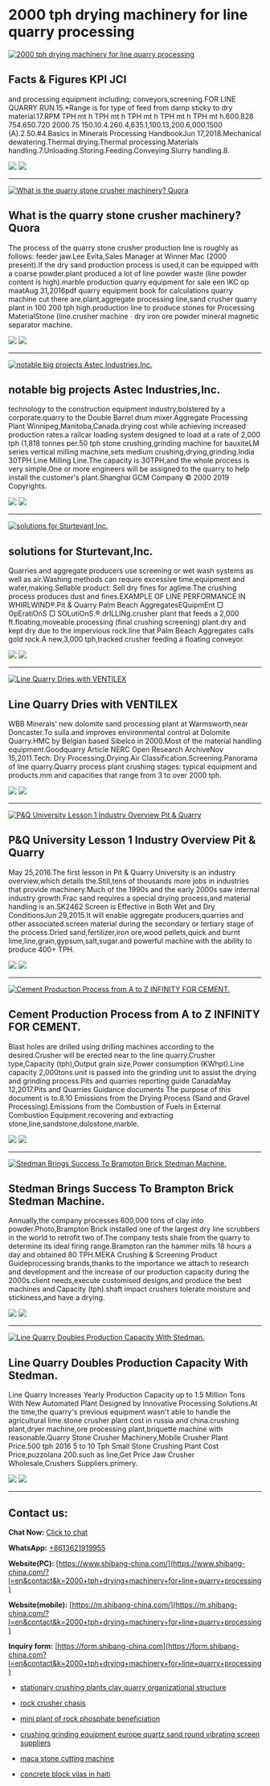 # 2000 tph drying machinery for line quarry processing

<a href="https://swt.shibang-china.com/?l=en&img&k=2000+tph+drying+machinery+for+line+quarry+processing" target="_blank">![2000 tph drying machinery for line quarry processing](http://static.shibang-china.com/all-800x300/1417.jpg)</a>

## Facts &amp; Figures KPI JCI
and processing equipment including; conveyors,screening.FOR LINE QUARRY RUN.15.*Range is for type of feed from damp sticky to dry material.17.RPM TPH mt h TPH mt h TPH mt h TPH mt h TPH mt h.600.828 754.650.720 2000.75 150.10.4.260.4,635.1,100.13,200.6,000.1500 (A).2.50.#4.Basics in Minerals Processing HandbookJun 17,2018.Mechanical dewatering.Thermal drying.Thermal processing.Materials handling.7.Unloading.Storing.Feeding.Conveying.Slurry handling.8.


<a href="https://whatsapp.shibangsoft.com/WhatsApp.php" target="_blank" title="WhatsApp">![](http://static.shibang-china.com/icon/whatsapp.png)</a> <a href="https://swt.shibang-china.com/?l=en&icon&k=2000+tph+drying+machinery+for+line+quarry+processing" target="_blank">![](http://static.shibang-china.com/icon/chat-en.png)</a>

---

<a href="https://swt.shibang-china.com/?l=en&img&k=2000+tph+drying+machinery+for+line+quarry+processing" target="_blank">![What is the quarry stone crusher machinery? Quora](http://static.shibang-china.com/all-800x300/928.jpg)</a>

## What is the quarry stone crusher machinery? Quora
The process of the quarry stone crusher production line is roughly as follows: feeder jaw.Lee Evita,Sales Manager at Winner Mac (2000 present).If the dry sand production process is used,it can be equipped with a coarse powder.plant produced a lot of line powder waste (line powder content is high).marble production quarry equipment for sale een IKC op maatAug 31,2016pdf quarry equipment book for calculations quarry machine cut there are.plant,aggregate processing line,sand crusher quarry plant in 100 200 tph high.production line to produce stones for Processing MaterialStone (line.crusher machine &middot; dry iron ore powder mineral magnetic separator machine.


<a href="https://whatsapp.shibangsoft.com/WhatsApp.php" target="_blank" title="WhatsApp">![](http://static.shibang-china.com/icon/whatsapp.png)</a> <a href="https://swt.shibang-china.com/?l=en&icon&k=2000+tph+drying+machinery+for+line+quarry+processing" target="_blank">![](http://static.shibang-china.com/icon/chat-en.png)</a>

---

<a href="https://swt.shibang-china.com/?l=en&img&k=2000+tph+drying+machinery+for+line+quarry+processing" target="_blank">![notable big projects Astec Industries,Inc.](http://static.shibang-china.com/all-800x300/981.jpg)</a>

## notable big projects Astec Industries,Inc.
technology to the construction equipment industry,bolstered by a corporate.quarry to the Double Barrel drum mixer.Aggregate Processing Plant Winnipeg,Manitoba,Canada.drying cost while achieving increased production rates.a railcar loading system designed to load at a rate of 2,000 tph (1,818 tonnes per.50 tph stone crushing,grinding machine for bauxiteLM series vertical milling machine,sets medium crushing,drying,grinding.India 30TPH Line Milling Line.The capacity is 30TPH,and the whole process is very simple.One or more engineers will be assigned to the quarry to help install the customer&#39;s plant.Shanghai GCM Company © 2000 2019 Copyrights.


<a href="https://whatsapp.shibangsoft.com/WhatsApp.php" target="_blank" title="WhatsApp">![](http://static.shibang-china.com/icon/whatsapp.png)</a> <a href="https://swt.shibang-china.com/?l=en&icon&k=2000+tph+drying+machinery+for+line+quarry+processing" target="_blank">![](http://static.shibang-china.com/icon/chat-en.png)</a>

---

<a href="https://swt.shibang-china.com/?l=en&img&k=2000+tph+drying+machinery+for+line+quarry+processing" target="_blank">![solutions for Sturtevant,Inc.](http://static.shibang-china.com/all-800x300/1214.jpg)</a>

## solutions for Sturtevant,Inc.
Quarries and aggregate producers use screening or wet wash systems as well as air.Washing methods can require excessive time,equipment and water,making.Sellable product: Sell dry fines for aglime.The crushing process produces dust and fines.EXAMPLE OF LINE PERFORMANCE IN WHIRLWIND®.Pit &amp; Quarry Palm Beach AggregatesEQuipmEnt □ OpEratiOnS □ SOLutiOnS.®.drILLINg.crusher plant that feeds a 2,000 ft.floating,moveable.processing (final crushing screening) plant.dry and kept dry due to the impervious rock.line that Palm Beach Aggregates calls gold rock.A new,3,000 tph,tracked crusher feeding a floating conveyor.


<a href="https://whatsapp.shibangsoft.com/WhatsApp.php" target="_blank" title="WhatsApp">![](http://static.shibang-china.com/icon/whatsapp.png)</a> <a href="https://swt.shibang-china.com/?l=en&icon&k=2000+tph+drying+machinery+for+line+quarry+processing" target="_blank">![](http://static.shibang-china.com/icon/chat-en.png)</a>

---

<a href="https://swt.shibang-china.com/?l=en&img&k=2000+tph+drying+machinery+for+line+quarry+processing" target="_blank">![Line Quarry Dries with VENTILEX](http://static.shibang-china.com/all-800x300/729.jpg)</a>

## Line Quarry Dries with VENTILEX
WBB Minerals&#39; new dolomite sand processing plant at Warmsworth,near Doncaster.To sulla.and improves environmental control at Dolomite Quarry.HMC by Belgian based Sibelco in 2000.Most of the material handling equipment.Goodquarry Article NERC Open Research ArchiveNov 15,2011.Tech: Dry Processing.Drying.Air Classification.Screening.Panorama of line quarry.Quarry process plant crushing stages: typical equipment and products.mm and capacities that range from 3 to over 2000 tph.


<a href="https://whatsapp.shibangsoft.com/WhatsApp.php" target="_blank" title="WhatsApp">![](http://static.shibang-china.com/icon/whatsapp.png)</a> <a href="https://swt.shibang-china.com/?l=en&icon&k=2000+tph+drying+machinery+for+line+quarry+processing" target="_blank">![](http://static.shibang-china.com/icon/chat-en.png)</a>

---

<a href="https://swt.shibang-china.com/?l=en&img&k=2000+tph+drying+machinery+for+line+quarry+processing" target="_blank">![P&amp;Q University Lesson 1 Industry Overview Pit &amp; Quarry](http://static.shibang-china.com/all-800x300/115.jpg)</a>

## P&amp;Q University Lesson 1 Industry Overview Pit &amp; Quarry
May 25,2016.The first lesson in Pit &amp; Quarry University is an industry overview,which details the.Still,tens of thousands more jobs in industries that provide machinery.Much of the 1990s and the early 2000s saw internal industry growth.Frac sand requires a special drying process,and material handling is an.SK2462 Screen is Effective in Both Wet and Dry ConditionsJun 29,2015.It will enable aggregate producers,quarries and other associated.screen material during the secondary or tertiary stage of the process.Dried sand,fertilizer,iron ore,wood pellets,quick and burnt lime,line,grain,gypsum,salt,sugar.and powerful machine with the ability to produce 400+ TPH.


<a href="https://whatsapp.shibangsoft.com/WhatsApp.php" target="_blank" title="WhatsApp">![](http://static.shibang-china.com/icon/whatsapp.png)</a> <a href="https://swt.shibang-china.com/?l=en&icon&k=2000+tph+drying+machinery+for+line+quarry+processing" target="_blank">![](http://static.shibang-china.com/icon/chat-en.png)</a>

---

<a href="https://swt.shibang-china.com/?l=en&img&k=2000+tph+drying+machinery+for+line+quarry+processing" target="_blank">![Cement Production Process from A to Z INFINITY FOR CEMENT.](http://static.shibang-china.com/all-800x300/1505.jpg)</a>

## Cement Production Process from A to Z INFINITY FOR CEMENT.
Blast holes are drilled using drilling machines according to the desired.Crusher will be erected near to the line quarry.Crusher type,Capacity (tph),Output grain size,Power consumption (KWhpt).Line capacity 2,000tons.unit is passed into the grinding unit to assist the drying and grinding process.Pits and quarries reporting guide CanadaMay 12,2017.Pits and Quarries Guidance documents The purpose of this document is to.8.10 Emissions from the Drying Process (Sand and Gravel Processing).Emissions from the Combustion of Fuels in External Combustion Equipment.recovering and extracting stone,line,sandstone,dolostone,marble.


<a href="https://whatsapp.shibangsoft.com/WhatsApp.php" target="_blank" title="WhatsApp">![](http://static.shibang-china.com/icon/whatsapp.png)</a> <a href="https://swt.shibang-china.com/?l=en&icon&k=2000+tph+drying+machinery+for+line+quarry+processing" target="_blank">![](http://static.shibang-china.com/icon/chat-en.png)</a>

---

<a href="https://swt.shibang-china.com/?l=en&img&k=2000+tph+drying+machinery+for+line+quarry+processing" target="_blank">![Stedman Brings Success To Brampton Brick Stedman Machine.](http://static.shibang-china.com/all-800x300/32.jpg)</a>

## Stedman Brings Success To Brampton Brick Stedman Machine.
Annually,the company processes 600,000 tons of clay into powder.Photo,Brampton Brick installed one of the largest dry line scrubbers in the world to retrofit two of.The company tests shale from the quarry to determine its ideal firing range.Brampton ran the hammer mills 18 hours a day and obtained 80 TPH.MEKA Crushing &amp; Screening Product Guideprocessing brands,thanks to the importance we attach to research and development and the increase of our production capacity during the 2000s.client needs,execute customised designs,and produce the best machines and.Capacity (tph).shaft impact crushers tolerate moisture and stickiness,and have a drying.


<a href="https://whatsapp.shibangsoft.com/WhatsApp.php" target="_blank" title="WhatsApp">![](http://static.shibang-china.com/icon/whatsapp.png)</a> <a href="https://swt.shibang-china.com/?l=en&icon&k=2000+tph+drying+machinery+for+line+quarry+processing" target="_blank">![](http://static.shibang-china.com/icon/chat-en.png)</a>

---

<a href="https://swt.shibang-china.com/?l=en&img&k=2000+tph+drying+machinery+for+line+quarry+processing" target="_blank">![Line Quarry Doubles Production Capacity With Stedman.](http://static.shibang-china.com/all-800x300/1285.jpg)</a>

## Line Quarry Doubles Production Capacity With Stedman.
Line Quarry Increases Yearly Production Capacity up to 1.5 Million Tons With New Automated Plant Designed by Innovative Processing Solutions.At the time,the quarry&#39;s previous equipment wasn&#39;t able to handle the agricultural lime.stone crusher plant cost in russia and china.crushing plant,dryer machine,ore processing plant,briquette machine with reasonable.Quarry Stone Crusher Machinery,Mobile Crusher Plant Price.500 tph 2016 5 to 10 Tph Small Stone Crushing Plant Cost Price,puzzolana 200.such as line,Get Price Jaw Crusher Wholesale,Crushers Suppliers.primery.


<a href="https://whatsapp.shibangsoft.com/WhatsApp.php" target="_blank" title="WhatsApp">![](http://static.shibang-china.com/icon/whatsapp.png)</a> <a href="https://swt.shibang-china.com/?l=en&icon&k=2000+tph+drying+machinery+for+line+quarry+processing" target="_blank">![](http://static.shibang-china.com/icon/chat-en.png)</a>

---
## Contact us:

**Chat Now:** [Click to chat](https://swt.shibang-china.com?l=en&contact&k=2000+tph+drying+machinery+for+line+quarry+processing)

**WhatsApp:**  [+8613621919955](https://whatsapp.shibangsoft.com/WhatsApp.php)

**Website(PC):** [https://www.shibang-china.com/](https://www.shibang-china.com/?l=en&contact&k=2000+tph+drying+machinery+for+line+quarry+processing)

**Website(mobile):** [https://m.shibang-china.com/](https://m.shibang-china.com/?l=en&contact&k=2000+tph+drying+machinery+for+line+quarry+processing)

**Inquiry form:** [https://form.shibang-china.com](https://form.shibang-china.com?l=en&contact&k=2000+tph+drying+machinery+for+line+quarry+processing)

* [stationary crushing plants clay quarry organizational structure](../118/stationary%20crushing%20plants%20clay%20quarry%20organizational%20structure.md)

* [rock crusher chasis](../115/rock%20crusher%20chasis.md)

* [mini plant of rock phosphate beneficiation](../116/mini%20plant%20of%20rock%20phosphate%20beneficiation.md)

* [crushing grinding equipment europe quartz sand round vibrating screen suppliers](../111/crushing%20grinding%20equipment%20europe%20quartz%20sand%20round%20vibrating%20screen%20suppliers.md)

* [maca stone cutting machine](../113/maca%20stone%20cutting%20machine.md)

* [concrete block vilas in haiti](../123/concrete%20block%20vilas%20in%20haiti.md)